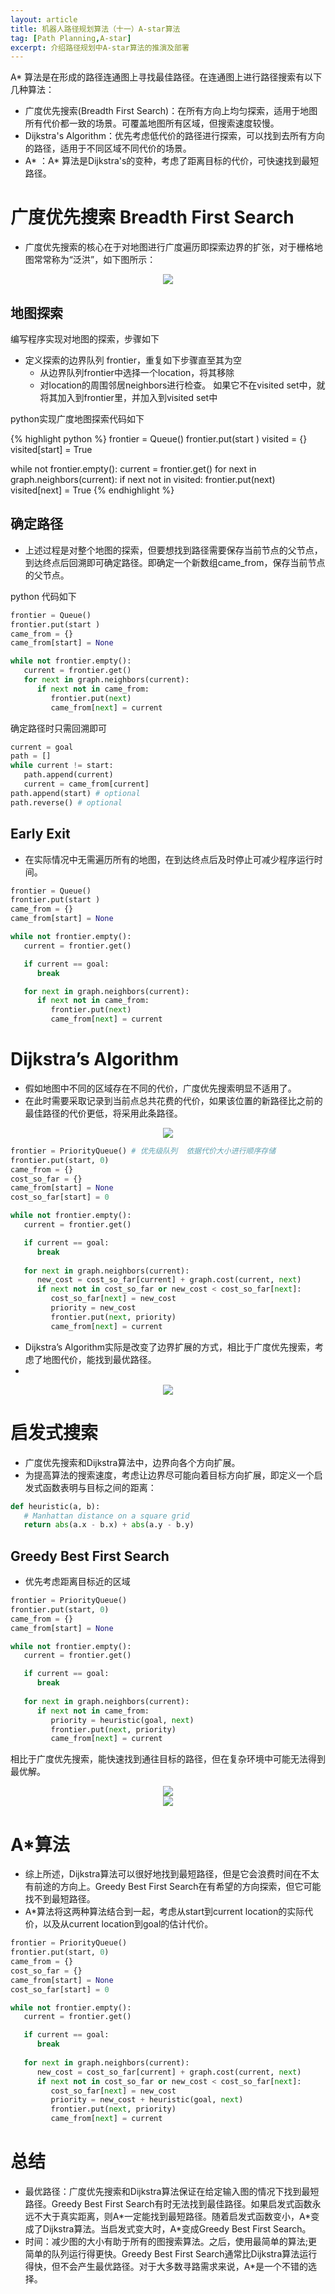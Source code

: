 ```yaml
---
layout: article
title: 机器人路径规划算法（十一）A-star算法
tag: [Path Planning,A-star]
excerpt: 介绍路径规划中A-star算法的推演及部署
---
```


A* 算法是在形成的路径连通图上寻找最佳路径。在连通图上进行路径搜索有以下几种算法：
- 广度优先搜索(Breadth First Search)：在所有方向上均匀探索，适用于地图所有代价都一致的场景。可覆盖地图所有区域，但搜索速度较慢。
- Dijkstra's Algorithm：优先考虑低代价的路径进行探索，可以找到去所有方向的路径，适用于不同区域不同代价的场景。
- A* ：A* 算法是Dijkstra's的变种，考虑了距离目标的代价，可快速找到最短路径。

# 广度优先搜索 Breadth First Search

- 广度优先搜索的核心在于对地图进行广度遍历即探索边界的扩张，对于栅格地图常常称为“泛洪”，如下图所示：

<div style="text-align: center"><img src="https://cdn.jsdelivr.net/gh/Mronne/MarkDownImg/img/20200403095419.gif"/></div>

## 地图探索
编写程序实现对地图的探索，步骤如下
- 定义探索的边界队列 frontier，重复如下步骤直至其为空
    - 从边界队列frontier中选择一个location，将其移除
    - 对location的周围邻居neighbors进行检查。 如果它不在visited set中，就将其加入到frontier里，并加入到visited set中

python实现广度地图探索代码如下

{% highlight python %}
frontier = Queue()
frontier.put(start )
visited = {}
visited[start] = True

while not frontier.empty():
   current = frontier.get()
   for next in graph.neighbors(current):
      if next not in visited:
         frontier.put(next)
         visited[next] = True
{% endhighlight %}

## 确定路径
- 上述过程是对整个地图的探索，但要想找到路径需要保存当前节点的父节点，到达终点后回溯即可确定路径。即确定一个新数组came_from，保存当前节点的父节点。

python 代码如下

```python
frontier = Queue()
frontier.put(start )
came_from = {}
came_from[start] = None

while not frontier.empty():
   current = frontier.get()
   for next in graph.neighbors(current):
      if next not in came_from:
         frontier.put(next)
         came_from[next] = current

```

确定路径时只需回溯即可

```python
current = goal 
path = []
while current != start: 
   path.append(current)
   current = came_from[current]
path.append(start) # optional
path.reverse() # optional
```

## Early Exit

- 在实际情况中无需遍历所有的地图，在到达终点后及时停止可减少程序运行时间。

```python
frontier = Queue()
frontier.put(start )
came_from = {}
came_from[start] = None

while not frontier.empty():
   current = frontier.get()

   if current == goal: 
      break           

   for next in graph.neighbors(current):
      if next not in came_from:
         frontier.put(next)
         came_from[next] = current
```

# Dijkstra’s Algorithm
- 假如地图中不同的区域存在不同的代价，广度优先搜索明显不适用了。
- 在此时需要采取记录到当前点总共花费的代价，如果该位置的新路径比之前的最佳路径的代价更低，将采用此条路径。

<div style="text-align: center"><img src="https://cdn.jsdelivr.net/gh/Mronne/MarkDownImg/img/20200403103433.png"/></div>



```python
frontier = PriorityQueue() # 优先级队列  依据代价大小进行顺序存储
frontier.put(start, 0)
came_from = {}
cost_so_far = {}
came_from[start] = None
cost_so_far[start] = 0

while not frontier.empty():
   current = frontier.get()

   if current == goal:
      break
   
   for next in graph.neighbors(current):
      new_cost = cost_so_far[current] + graph.cost(current, next)
      if next not in cost_so_far or new_cost < cost_so_far[next]:
         cost_so_far[next] = new_cost
         priority = new_cost
         frontier.put(next, priority)
         came_from[next] = current
```

- Dijkstra’s Algorithm实际是改变了边界扩展的方式，相比于广度优先搜索，考虑了地图代价，能找到最优路径。
- 
<div style="text-align: center"><img src="https://cdn.jsdelivr.net/gh/Mronne/MarkDownImg/img/20200403111651.gif"/></div>

# 启发式搜索
- 广度优先搜索和Dijkstra算法中，边界向各个方向扩展。
- 为提高算法的搜索速度，考虑让边界尽可能向着目标方向扩展，即定义一个启发式函数表明与目标之间的距离：

```python
def heuristic(a, b):
   # Manhattan distance on a square grid
   return abs(a.x - b.x) + abs(a.y - b.y)
```

## Greedy Best First Search
- 优先考虑距离目标近的区域

```python
frontier = PriorityQueue()
frontier.put(start, 0)
came_from = {}
came_from[start] = None

while not frontier.empty():
   current = frontier.get()

   if current == goal:
      break
   
   for next in graph.neighbors(current):
      if next not in came_from:
         priority = heuristic(goal, next)
         frontier.put(next, priority)
         came_from[next] = current
```

相比于广度优先搜索，能快速找到通往目标的路径，但在复杂环境中可能无法得到最优解。
<div style="text-align: center"><img src="https://cdn.jsdelivr.net/gh/Mronne/MarkDownImg/img/20200403111212.gif"/></div>

<div style="text-align: center"><img src="https://cdn.jsdelivr.net/gh/Mronne/MarkDownImg/img/20200403111509.gif"/></div>

# A*算法
- 综上所述，Dijkstra算法可以很好地找到最短路径，但是它会浪费时间在不太有前途的方向上。Greedy Best First Search在有希望的方向探索，但它可能找不到最短路径。
- A*算法将这两种算法结合到一起，考虑从start到current location的实际代价，以及从current location到goal的估计代价。

```python
frontier = PriorityQueue()
frontier.put(start, 0)
came_from = {}
cost_so_far = {}
came_from[start] = None
cost_so_far[start] = 0

while not frontier.empty():
   current = frontier.get()

   if current == goal:
      break
   
   for next in graph.neighbors(current):
      new_cost = cost_so_far[current] + graph.cost(current, next)
      if next not in cost_so_far or new_cost < cost_so_far[next]:
         cost_so_far[next] = new_cost
         priority = new_cost + heuristic(goal, next)
         frontier.put(next, priority)
         came_from[next] = current
```

# 总结
- 最优路径：广度优先搜索和Dijkstra算法保证在给定输入图的情况下找到最短路径。Greedy Best First Search有时无法找到最佳路径。如果启发式函数永远不大于真实距离，则A\*一定能找到最短路径。随着启发式函数变小，A\*变成了Dijkstra算法。当启发式变大时，A*变成Greedy Best First Search。
- 时间：减少图的大小有助于所有的图搜索算法。之后，使用最简单的算法;更简单的队列运行得更快。Greedy Best First Search通常比Dijkstra算法运行得快，但不会产生最优路径。对于大多数寻路需求来说，A*是一个不错的选择。



